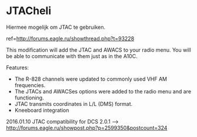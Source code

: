 # JTACheli
Hiermee mogelijk om JTAC te gebruiken.

ref=http://forums.eagle.ru/showthread.php?t=93228

This modification will add the JTAC and AWACS to your radio menu. You will be able to communicate with them just as in the A10C.

Features:

- The R-828 channels were updated to commonly used VHF AM frequencies.
- The JTACs and AWACSes options were added to the radio menu and are functioning.
- JTAC transmits coordinates in L/L (DMS) format.
- Kneeboard integration

2016.01.10 JTAC compatibility for DCS 2.0.1 --> http://forums.eagle.ru/showpost.php?p=2599350&postcount=324
